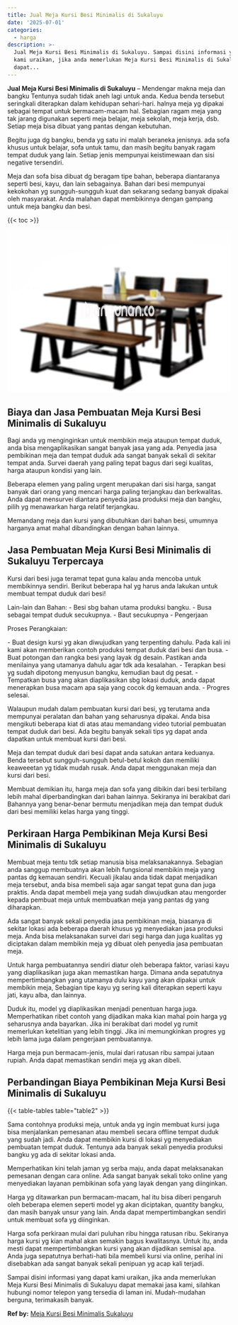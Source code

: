 ```yaml
---
title: Jual Meja Kursi Besi Minimalis di Sukaluyu
date: '2025-07-01'
categories:
  - harga
description: >-
  Jual Meja Kursi Besi Minimalis di Sukaluyu. Sampai disini informasi yang dapat
  kami uraikan, jika anda memerlukan Meja Kursi Besi Minimalis di Sukaluyu
  dapat...
---
```


**Jual Meja Kursi Besi Minimalis di Sukaluyu** – Mendengar makna meja dan bangku Tentunya sudah tidak aneh lagi untuk anda. Kedua benda tersebut seringkali diterapkan dalam kehidupan sehari-hari. halnya meja yg dipakai sebagai tempat untuk bermacam-macam hal. Sebagian ragam meja yang tak jarang digunakan seperti meja belajar, meja sekolah, meja kerja, dsb. Setiap meja bisa dibuat yang pantas dengan kebutuhan.

Begitu juga dg bangku, benda yg satu ini malah beraneka jenisnya. ada sofa khusus untuk belajar, sofa untuk tamu, dan masih begitu banyak ragam tempat duduk yang lain. Setiap jenis mempunyai keistimewaan dan sisi negative tersendiri.

Meja dan sofa bisa dibuat dg beragam tipe bahan, beberapa diantaranya seperti besi, kayu, dan lain sebagainya. Bahan dari besi mempunyai kekokohan yg sungguh-sungguh kuat dan sekarang sedang banyak dipakai oleh masyarakat. Anda malahan dapat membikinnya dengan gampang untuk meja bangku dan besi.

{{< toc >}}

![Jual Meja Kursi Besi Minimalis di Sukaluyu](/images/jual-meja-besi-murah02.png)

## Biaya dan Jasa Pembuatan Meja Kursi Besi Minimalis di Sukaluyu

Bagi anda yg menginginkan untuk membikin meja ataupun tempat duduk, anda bisa mengaplikasikan sangat banyak jasa yang ada. Penyedia jasa pembikinan meja dan tempat duduk ada sangat banyak sekali di sekitar tempat anda. Survei daerah yang paling tepat bagus dari segi kualitas, harga ataupun kondisi yang lain.

Beberapa elemen yang paling urgent merupakan dari sisi harga, sangat banyak dari orang yang mencari harga paling terjangkau dan berkwalitas. Anda dapat mensurvei diantara penyedia jasa produksi meja dan bangku, pilih yg menawarkan harga relatif terjangkau.

Memandang meja dan kursi yang dibutuhkan dari bahan besi, umumnya harganya amat mahal dibandingkan dengan bahan lainnya.

## Jasa Pembuatan Meja Kursi Besi Minimalis di Sukaluyu Terpercaya

Kursi dari besi juga teramat tepat guna kalau anda mencoba untuk membikinnya sendiri. Berikut beberapa hal yg harus anda lakukan untuk membuat tempat duduk dari besi!

Lain-lain dan Bahan: - Besi sbg bahan utama produksi bangku. - Busa sebagai tempat duduk secukupnya. - Baut secukupnya - Pengerjaan

Proses Perangkaian:

\- Buat design kursi yg akan diwujudkan yang terpenting dahulu. Pada kali ini kami akan memberikan contoh produksi tempat duduk dari besi dan busa. - Buat potongan dan rangka besi yang layak dg desain. Pastikan anda menilainya yang utamanya dahulu agar tdk ada kesalahan. - Terapkan besi yg sudah dipotong menyusun bangku, kemudian baut dg pesat. - Tempatkan busa yang akan diaplikasikan sbg lokasi duduk, anda dapat menerapkan busa macam apa saja yang cocok dg kemauan anda. - Progres selesai.

Walaupun mudah dalam pembuatan kursi dari besi, yg terutama anda mempunyai peralatan dan bahan yang seharusnya dipakai. Anda bisa mengikuti beberapa kiat di atas atau memandang video tutorial pembuatan tempat duduk dari besi. Ada begitu banyak sekali tips yg dapat anda dapatkan untuk membuat kursi dari besi.

Meja dan tempat duduk dari besi dapat anda satukan antara keduanya. Benda tersebut sungguh-sungguh betul-betul kokoh dan memiliki keaweeetan yg tidak mudah rusak. Anda dapat menggunakan meja dan kursi dari besi.

Membuat demikian itu, harga meja dan sofa yang dibikin dari besi terbilang lebih mahal diperbandingkan dari bahan lainnya. Sekiranya ini berakibat dari Bahannya yang benar-benar bermutu menjadikan meja dan tempat duduk dari besi memiliki kelas harga yang tinggi.

## Perkiraan Harga Pembikinan Meja Kursi Besi Minimalis di Sukaluyu

Membuat meja tentu tdk setiap manusia bisa melaksanakannya. Sebagian anda sanggup membuatnya akan lebih fungsional membikin meja yang pantas dg kemauan sendiri. Kecuali jikalau anda tidak dapat menjadikan meja tersebut, anda bisa membeli saja agar sangat tepat guna dan juga praktis. Anda dapat membeli meja yang sudah diwujudkan atau mengorder kepada pembuat meja untuk membuatkan meja yang pantas dg yang diharapkan.

Ada sangat banyak sekali penyedia jasa pembikinan meja, biasanya di sekitar lokasi ada beberapa daerah khusus yg menyediakan jasa produksi meja. Anda bisa melaksanakan survei dari segi harga dan juga kualitas yg diciptakan dalam membikin meja yg dibuat oleh penyedia jasa pembuatan meja.

Untuk harga pembuatannya sendiri diatur oleh beberapa faktor, variasi kayu yang diaplikasikan juga akan memastikan harga. Dimana anda sepatutnya mempertimbangkan yang utamanya dulu kayu yang akan dipakai untuk membikin meja, Sebagian tipe kayu yg sering kali diterapkan seperti kayu jati, kayu alba, dan lainnya.

Duduk itu, model yg diaplikasikan menjadi penentuan harga juga. Memperhatikan ribet contoh yang dijadikan maka kian mahal poin harga yg seharusnya anda bayarkan. Jika ini berakibat dari model yg rumit memerlukan ketelitian yang lebih tinggi. Jika ini memungkinkan progres yg lebih lama juga dalam pengerjaan pembuatannya.

Harga meja pun bermacam-jenis, mulai dari ratusan ribu sampai jutaan rupiah. Anda dapat memastikan sendiri meja yg akan dibeli.

## Perbandingan Biaya Pembikinan Meja Kursi Besi Minimalis di Sukaluyu

{{< table-tables table="table2" >}}

Sama contohnya produksi meja, untuk anda yg ingin membuat kursi juga bisa menjalankan pemesanan atau membeli secara offline tempat duduk yang sudah jadi. Anda dapat membikin kursi di lokasi yg menyediakan pembuatan tempat duduk. Tentunya ada banyak sekali penyedia produksi bangku yg ada di sekitar lokasi anda.

Memperhatikan kini telah jaman yg serba maju, anda dapat melaksanakan pemesanan dengan cara online. Ada sangat banyak sekali toko online yang menyediakan layanan pembikinan sofa yang layak dengan yang diinginkan.

Harga yg ditawarkan pun bermacam-macam, hal itu bisa diberi pengaruh oleh beberapa elemen seperti model yg akan diciptakan, quantity bangku, dan masih banyak unsur yang lain. Anda dapat mempertimbangkan sendiri untuk membuat sofa yg diinginkan.

Harga sofa perkiraan mulai dari puluhan ribu hingga ratusan ribu. Sekiranya harga kursi yg kian mahal akan semakin bagus kwalitasnya. Untuk itu, anda mesti dapat mempertimbangkan kursi yang akan dijadikan semisal apa. Anda juga sepatutnya berhati-hati bila membeli kursi via online, perihal ini disebabkan ada sangat banyak sekali penipuan yg acap kali terjadi.

Sampai disini informasi yang dapat kami uraikan, jika anda memerlukan Meja Kursi Besi Minimalis di Sukaluyu dapat memakai jasa kami, silahkan hubungi nomor telepon yang tersedia di laman ini. Mudah-mudahan berguna, terimakasih banyak.

**Ref by:** [Meja Kursi Besi Minimalis Sukaluyu](https://id.wikipedia.org/wiki/Meja)
